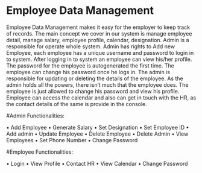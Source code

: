 # Employee Data Management
Employee Data Management makes it easy for the employer to keep track of records. The main concept we cover in our system is manage employee detail, manage salary, employee profile, calendar, designation. Admin is a responsible for operate whole system. Admin has rights to Add new Employee, each employee has a unique username and password to login in to system. After logging in to system an employee can view his/her profile. The password for the employee is autogenerated the first time. The employee can change his password once he logs in. 
The admin is responsible for updating or deleting the details of the employee. As the admin holds all the powers, there isn’t much that the employee does. The employee is just allowed to change his password and view his profile. Employee can access the calendar and also can get in touch with the HR, as the contact details of the same is provide in the console.


#Admin Functionalities: 

•	Add Employee
•	Generate Salary
•	Set Designation 
•	Set Employee ID
•	Add admin 
•	Update Employee
•	Delete Employee
•	Delete Admin
•	View Employees
•	Set Phone Number
•	Change Password



#Employee Functionalities:

•	Login
•	View Profile
•	Contact HR
•	View Calendar
•	Change Password
